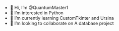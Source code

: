 - 👋 Hi, I’m @QuantumMaster1
- 👀 I’m interested in Python
- 🌱 I’m currently learning CustomTkinter and Ursina
- 💞️ I’m looking to collaborate on A database project

<!---
QuantumMaster1/QuantumMaster1 is a ✨ special ✨ repository because its `README.md` (this file) appears on your GitHub profile.
You can click the Preview link to take a look at your changes.
--->
